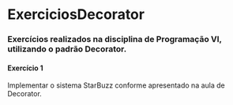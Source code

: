 # ExerciciosDecorator

### Exercícios realizados na disciplina de Programação VI, utilizando o padrão Decorator.

#### Exercício 1

Implementar o sistema StarBuzz conforme apresentado na aula de Decorator.